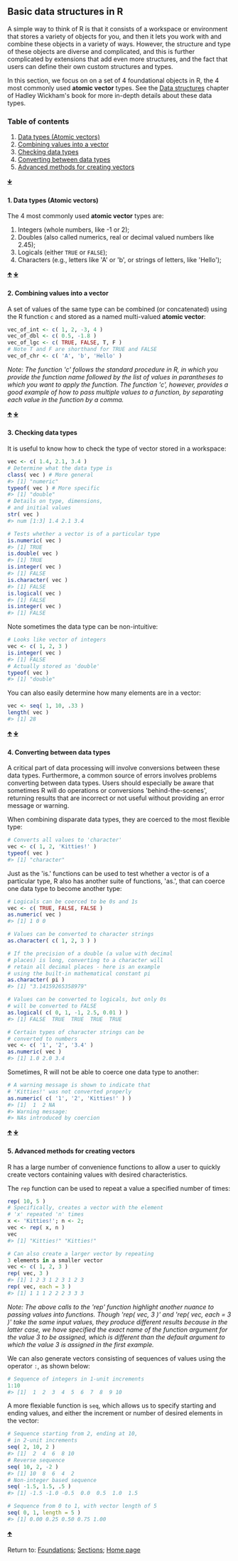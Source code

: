 ## Basic data structures in R

A simple way to think of R is that it consists of a workspace or environment that stores a variety of objects for you, and then it lets you work with and combine these objects in a variety of ways. However, the structure and type of these objects are diverse and complicated, and this is further complicated by extensions that add even more structures, and the fact that users can define their own custom structures and types.

In this section, we focus on on a set of 4 foundational objects in R, the 4 most commonly used __atomic vector__ types. See the [Data structures](http://adv-r.had.co.nz/Data-structures.html) chapter of Hadley Wickham's book for more in-depth details about these data types.

<a name="TOC"></a>
### Table of contents
  
1. <a href="#S01">Data types (Atomic vectors)</a>
2. <a href="#S02">Combining values into a vector</a>
3. <a href="#S03">Checking data types</a>
4. <a href="#S04">Converting between data types</a>
5. <a href="#S05">Advanced methods for creating vectors</a>

<a href="#END">&#129147;</a>

<a name="S01"></a>
#### 1. Data types (Atomic vectors)

The 4 most commonly used __atomic vector__ types are:
1. Integers (whole numbers, like -1 or 2);
2. Doubles (also called numerics, real or decimal valued numbers like 2.45);
3. Logicals (either `TRUE` or `FALSE`);
4. Characters (e.g., letters like 'A' or 'b', or strings of letters, like 'Hello');

<a href="#TOC">&#129145;</a> <a href="#END">&#129147;</a>

<a name="S02"></a>
#### 2. Combining values into a vector

A set of values of the same type can be combined (or concatenated) using the R function `c` and stored as a named multi-valued __atomic vector__:
```R
vec_of_int <- c( 1, 2, -3, 4 )
vec_of_dbl <- c( 0.5, -1.8 )
vec_of_lgc <- c( TRUE, FALSE, T, F )
# Note T and F are shorthand for TRUE and FALSE
vec_of_chr <- c( 'A', 'b', 'Hello' )
```

*Note: The function 'c' follows the standard procedure in R, in which you provide the function name followed by the list of values in parantheses to which you want to apply the function. The function 'c', however, provides a good example of how to pass multiple values to a function, by separating each value in the function by a comma.*

<a href="#TOC">&#129145;</a> <a href="#END">&#129147;</a>

<a name="S03"></a>
#### 3. Checking data types

It is useful to know how to check the type of vector stored in a workspace:
```R
vec <- c( 1.4, 2.1, 3.4 )
# Determine what the data type is
class( vec ) # More general
#> [1] "numeric"
typeof( vec ) # More specific
#> [1] "double"
# Details on type, dimensions, 
# and initial values
str( vec )
#> num [1:3] 1.4 2.1 3.4

# Tests whether a vector is of a particular type
is.numeric( vec )
#> [1] TRUE
is.double( vec )
#> [1] TRUE
is.integer( vec ) 
#> [1] FALSE
is.character( vec )
#> [1] FALSE
is.logical( vec )
#> [1] FALSE
is.integer( vec )
#> [1] FALSE
```

Note sometimes the data type can be non-intuitive:
```R
# Looks like vector of integers
vec <- c( 1, 2, 3 )
is.integer( vec )
#> [1] FALSE
# Actually stored as 'double'
typeof( vec )
#> [1] "double"
```

You can also easily determine how many elements are in a vector:
```R
vec <- seq( 1, 10, .33 )
length( vec )
#> [1] 28
```

<a href="#TOC">&#129145;</a> <a href="#END">&#129147;</a>

<a name="S04"></a>
#### 4. Converting between data types

A critical part of data processing will involve conversions between these data types. Furthermore, a common source of errors involves problems converting between data types. Users should especially be aware that sometimes R will do operations or conversions 'behind-the-scenes', returning results that are incorrect or not useful without providing an error message or warning.

When combining disparate data types, they are coerced to the most flexible type:
```R
# Converts all values to 'character'
vec <- c( 1, 2, 'Kitties!' )
typeof( vec )
#> [1] "character"
```

Just as the 'is.' functions can be used to test whether a vector is of a particular type, R also has another suite of functions, 'as.', that can coerce one data type to become another type:
```R
# Logicals can be coerced to be 0s and 1s
vec <- c( TRUE, FALSE, FALSE )
as.numeric( vec )
#> [1] 1 0 0

# Values can be converted to character strings
as.character( c( 1, 2, 3 ) )

# If the precision of a double (a value with decimal 
# places) is long, converting to a character will 
# retain all decimal places - here is an example 
# using the built-in mathematical constant pi
as.character( pi )
#> [1] "3.14159265358979"

# Values can be converted to logicals, but only 0s 
# will be converted to FALSE
as.logical( c( 0, 1, -1, 2.5, 0.01 ) )
#> [1] FALSE  TRUE  TRUE  TRUE  TRUE

# Certain types of character strings can be 
# converted to numbers
vec <- c( '1', '2', '3.4' )
as.numeric( vec )
#> [1] 1.0 2.0 3.4
```

Sometimes, R will not be able to coerce one data type to another:
```R
# A warning message is shown to indicate that 
# 'Kitties!' was not converted properly
as.numeric( c( '1', '2', 'Kitties!' ) )
#> [1]  1  2 NA
#> Warning message:
#> NAs introduced by coercion 
```

<a href="#TOC">&#129145;</a> <a href="#END">&#129147;</a>

<a name="S05"></a>
#### 5. Advanced methods for creating vectors

R has a large number of convenience functions to allow a user to quickly create vectors containing values with desired characteristics.

The `rep` function can be used to repeat a value a specified number of times:
```R
rep( 10, 5 )
# Specifically, creates a vector with the element 
# 'x' repeated 'n' times
x <- 'Kitties!'; n <- 2;
vec <- rep( x, n )
vec
#> [1] "Kitties!" "Kitties!"

# Can also create a larger vector by repeating 
3 elements in a smaller vector
vec <- c( 1, 2, 3 )
rep( vec, 3 )
#> [1] 1 2 3 1 2 3 1 2 3
rep( vec, each = 3 )
#> [1] 1 1 1 2 2 2 3 3 3
```

*Note: The above calls to the 'rep' function highlight another nuance to passing values into functions. Though 'rep( vec, 3 )' and 'rep( vec, each = 3 )' take the same input values, they produce different results because in the latter case, we have specified the exact name of the function argument for the value 3 to be assigned, which is different than the default argument to which the value 3 is assigned in the first example.*

We can also generate vectors consisting of sequences of values using the operator `:`, as shown below:
```R
# Sequence of integers in 1-unit increments
1:10
#> [1]  1  2  3  4  5  6  7  8  9 10
```

A more flexiable function is `seq`, which allows us to specify starting and ending values, and either the increment or number of desired elements in the vector:
```R
# Sequence starting from 2, ending at 10, 
# in 2-unit increments
seq( 2, 10, 2 )
#> [1]  2  4  6  8 10
# Reverse sequence
seq( 10, 2, -2 )
#> [1] 10  8  6  4  2
# Non-integer based sequence
seq( -1.5, 1.5, .5 )
#> [1] -1.5 -1.0 -0.5  0.0  0.5  1.0  1.5

# Sequence from 0 to 1, with vector length of 5
seq( 0, 1, length = 5 )
#> [1] 0.00 0.25 0.50 0.75 1.00
```

<a href="#TOC">&#129145;</a>

<a name="END"></a>
Return to:
[Foundations](C03_P000_Foundations.md);
[Sections](C00_P002_Chapters.md);
[Home page](https://rettopnivek.github.io/R_training/)
